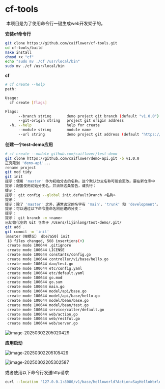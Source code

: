 # cf-tools

​    本项目是为了使用命令行一键生成web开发架子的。

**安装cf命令行**

```bash
git clone https://github.com/caiflower/cf-tools.git
cd cf-tools/build
make install
chmod +x "cf"
echo "sudo mv ./cf /usr/local/bin"
sudo mv ./cf /usr/local/bin
```

**cf**

```bash
# cf create --help
path:

Usage:
  cf create [flags]

Flags:
      --branch string       demo project git branch (default "v1.0.0")
      --git-origin string   project git origin address
  -h, --help                help for create
      --module string       module name
      --url string          demo project git address (default "https://github.com/caiflower/demo-api.git")
```

**创建一个test-demo应用**

```bash
# cf create --module github.com/caiflower/test-demo
git clone https://github.com/caiflower/demo-api.git -b v1.0.0
正克隆到 'demo-api'...
rename project
git mod tidy
git init
提示：使用 'master' 作为初始分支的名称。这个默认分支名称可能会更改。要在新仓库中
提示：配置使用初始分支名，并消除这条警告，请执行：
提示：
提示：	git config --global init.defaultBranch <名称>
提示：
提示：除了 'master' 之外，通常选定的名字有 'main'、'trunk' 和 'development'。
提示：可以通过以下命令重命名刚创建的分支：
提示：
提示：	git branch -m <name>
已初始化空的 Git 仓库于 /Users/lijinlong/test-demo/.git/
git add .
git commit -m 'init'
[master（根提交） dbe7a50] init
 18 files changed, 508 insertions(+)
 create mode 100644 .gitignore
 create mode 100644 LICENSE
 create mode 100644 constants/config.go
 create mode 100644 controller/v1/base/hello.go
 create mode 100644 dao/test.go
 create mode 100644 etc/config.yaml
 create mode 100644 etc/default.yaml
 create mode 100644 go.mod
 create mode 100644 go.sum
 create mode 100644 main.go
 create mode 100644 model/api/base.go
 create mode 100644 model/api/base/hello.go
 create mode 100644 model/bean/base.go
 create mode 100644 model/bean/test.go
 create mode 100644 service/caller/default.go
 create mode 100644 web/action.go
 create mode 100644 web/restful.go
 create mode 100644 web/server.go
```

![image-20250302205020429](/Users/lijinlong/workspace/cf-tools/images/image-20250302205020429.png)

**应用启动**

![image-20250302205105429](/Users/lijinlong/workspace/cf-tools/images/image-20250302205105429.png)

![image-20250302205302587](/Users/lijinlong/workspace/cf-tools/images/image-20250302205302587.png)

或者使用以下命令行发送http请求

```bash
curl --location '127.0.0.1:8080/v1/base/helloworld?Action=SayHelloWorld'
```



